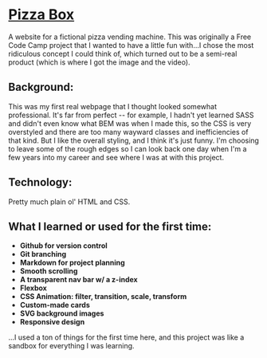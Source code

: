 # [Pizza Box](https://aemann2.github.io/pizza_box/)

A website for a fictional pizza vending machine. This was originally a Free Code Camp project that I wanted to have a little fun with...I chose the most ridiculous concept I could think of, which turned out to be a semi-real product (which is where I got the image and the video).

## Background:

This was my first real webpage that I thought looked somewhat professional. It's far from perfect -- for example, I hadn't yet learned SASS and didn't even know what BEM was when I made this, so the CSS is very overstyled and there are too many wayward classes and inefficiencies of that kind. But I like the overall styling, and I think it's just funny. I'm choosing to leave some of the rough edges so I can look back one day when I'm a few years into my career and see where I was at with this project.

## Technology:

Pretty much plain ol' HTML and CSS.

## What I learned or used for the first time:

- **Github for version control**
- **Git branching**
- **Markdown for project planning**
- **Smooth scrolling**
- **A transparent nav bar w/ a z-index**
- **Flexbox**
- **CSS Animation: filter, transition, scale, transform**
- **Custom-made cards**
- **SVG background images**
- **Responsive design**

...I used a ton of things for the first time here, and this project was like a sandbox for everything I was learning.
